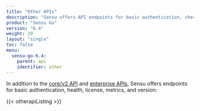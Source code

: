 ```yaml
---
title: "Other APIs"
description: "Sensu offers API endpoints for basic authentication, checking cluster health checks, and retrieving metrics, license information, and version information."
product: "Sensu Go"
version: "6.4"
weight: 20
layout: "single"
toc: false
menu:
  sensu-go-6.4:
    parent: api
    identifier: other
---
```


In addition to the [core/v2 API][1] and [enterprise APIs][2], Sensu offers endpoints for basic authentication, health, license, metrics, and version:

{{< otherapiListing >}}


[1]: ../core/
[2]: ../enterprise/
